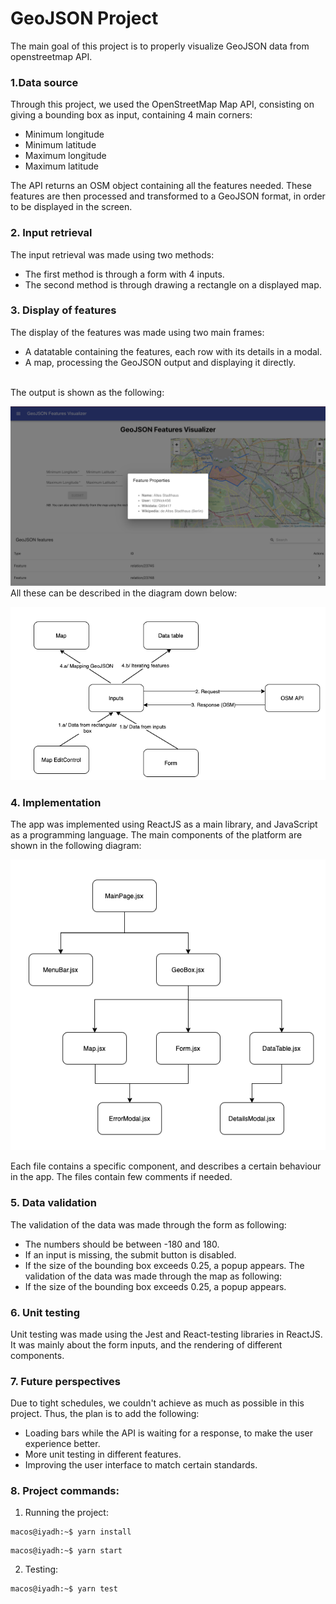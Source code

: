 # GeoJSON Project
The main goal of this project is to properly visualize GeoJSON data from openstreetmap API.
### 1.Data source
Through this project, we used the OpenStreetMap Map API, consisting on giving a bounding box as input, containing 4 main corners:
* Minimum longitude
* Minimum latitude
* Maximum longitude
* Maximum latitude

The API returns an OSM object containing all the features needed. These features are then processed and transformed to a GeoJSON format, in order to be displayed in the screen.
### 2. Input retrieval
The input retrieval was made using two methods:
* The first method is through a form with 4 inputs.
* The second method is through drawing a rectangle on a displayed map.

### 3. Display of features
The display of the features was made using two main frames:
* A datatable containing the features, each row with its details in a modal.
* A map, processing the GeoJSON output and displaying it directly.
<br />
The output is shown as the following:

![alt text](./images/app.png "App screenshot")
<br />
All these can be described in the diagram down below:

![alt text](./images/work-process.png "Work process")
<br />
### 4. Implementation
The app was implemented using ReactJS as a main library, and JavaScript as a programming language. The main components of the platform are shown in the following diagram:

![alt text](./images/components.png "Components")

Each file contains a specific component, and describes a certain behaviour in the app. The files contain few comments if needed.

### 5. Data validation
The validation of the data was made through the form as following:
* The numbers should be between -180 and 180.
* If an input is missing, the submit button is disabled.
* If the size of the bounding box exceeds 0.25, a popup appears.
The validation of the data was made through the map as following:
* If the size of the bounding box exceeds 0.25, a popup appears.

### 6. Unit testing
Unit testing was made using the Jest and React-testing libraries in ReactJS. It was mainly about the form inputs, and the rendering of different components.

### 7. Future perspectives
Due to tight schedules, we couldn't achieve as much as possible in this project. Thus, the plan is to add the following:
* Loading bars while the API is waiting for a response, to make the user experience better.
* More unit testing in different features.
* Improving the user interface to match certain standards. 

### 8. Project commands:
1. Running the project:
```console
macos@iyadh:~$ yarn install
```
```console
macos@iyadh:~$ yarn start
```
2. Testing:
```console
macos@iyadh:~$ yarn test
```